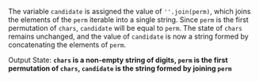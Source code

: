 The variable `candidate` is assigned the value of `''.join(perm)`, which joins the elements of the `perm` iterable into a single string. Since `perm` is the first permutation of `chars`, `candidate` will be equal to `perm`. The state of `chars` remains unchanged, and the value of `candidate` is now a string formed by concatenating the elements of `perm`. 

Output State: **`chars` is a non-empty string of digits, `perm` is the first permutation of `chars`, `candidate` is the string formed by joining `perm`**